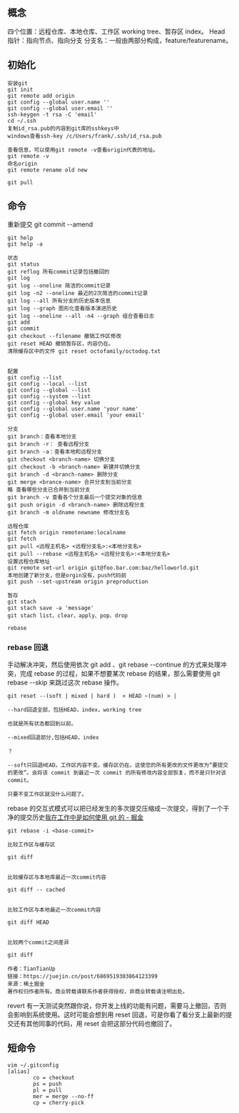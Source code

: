 ## 概念
四个位置：远程仓库、本地仓库、工作区 working tree、暂存区 index。
Head 指针：指向节点、指向分支
分支名：一般由两部分构成，feature/featurename。

## 初始化
```
安装git
git init
git remote add origin
git config --global user.name ''
git config --global user.email ''
ssh-keygen -t rsa -C 'email'
cd ~/.ssh
复制id_rsa.pub的内容到git库的sshkeys中
windows查看ssh-key /c/Users/frank/.ssh/id_rsa.pub

查看信息，可以使用git remote -v查看origin代表的地址。
git remote -v
命名origin
git remote rename old new

git pull
```
## 命令
重新提交
git commit --amend

```
git help
git help -a

状态
git status
git reflog 所有commit记录包括撤回的
git log
git log --oneline 简洁的commit记录
git log -n2 --oneline 最近的2次简洁的commit记录
git log --all 所有分支的历史版本信息
git log --graph 图形化查看版本演进历史
git log --oneline --all -n4 --graph 组合查看日志
git add
git commit
git checkout --filename 撤销工作区修改
git reset HEAD 撤销暂存区，内容仍在。
清除缓存区中的文件 git reset octofamily/octodog.txt


配置
git config --list
git config --local --list
git config --global --list
git config --system --list
git config --global key value
git config --global user.name 'your name'
git config --global user.email 'your email'

分支
git branch：查看本地分支
git branch -r： 查看远程分支
git branch -a：查看本地和远程分支
git checkout <branch-name> 切换分支
git checkout -b <branch-name> 新建并切换分支
git branch -d <branch-name> 删除分支
git merge <brance-name> 合并分支到当前分支
略 查看哪些分支已合并到当前分支
git branch -v 查看各个分支最后一个提交对象的信息
git push origin -d <branch-name> 删除远程分支
git branch -m oldname newname 修改分支名

远程仓库
git fetch origin remotename:localname
git fetch
git pull <远程主机名> <远程分支名>:<本地分支名>
git pull --rebase <远程主机名> <远程分支名>:<本地分支名>
设置远程仓库地址
git remote set-url origin git@foo.bar.com:baz/helloworld.git
本地创建了新分支，但是orgin没有，push代码前
git push --set-upstream origin preproduction

暂存
git stach
git stach save -a 'message'
git stach list、clear、apply、pop、drop

rebase

```
### rebase 回退
手动解决冲突，然后使用依次 git add  、git rebase --continue  的方式来处理冲突，完成 rebase 的过程，如果不想要某次 rebase 的结果，那么需要使用 git rebase --skip  来跳过这次 rebase 操作。
```
git reset --(soft | mixed | hard )  < HEAD ~(num) > | 

--hard回退全部，包括HEAD，index，working tree

也就是所有状态都回到以前。

--mixed回退部分,包括HEAD，index

？

--soft只回退HEAD。工作区内容不变。缓存区仍在。这使您的所有更改的文件更改为“要提交的更改”。会将该 commit 到最近一次 commit 的所有修改内容全部恢复，而不是只针对该 commit。

只要不变工作区就没什么问题了。
```
rebase 的交互式模式可以把已经发生的多次提交压缩成一次提交，得到了一个干净的提交历史[我在工作中是如何使用 git 的 - 掘金](https://juejin.cn/post/6974184935804534815?utm_source=ug_by_post#heading-13)
```
git rebase -i <base-commit>

```

```
比较工作区与缓存区

git diff


比较缓存区与本地库最近一次commit内容

git diff -- cached


比较工作区与本地最近一次commit内容

git diff HEAD


比较两个commit之间差异

git diff

作者：TianTianUp
链接：https://juejin.cn/post/6869519303864123399
来源：稀土掘金
著作权归作者所有。商业转载请联系作者获得授权，非商业转载请注明出处。
```

revert
有一天测试突然跟你说，你开发上线的功能有问题，需要马上撤回，否则会影响到系统使用。这时可能会想到用 reset 回退，可是你看了看分支上最新的提交还有其他同事的代码，用 reset 会把这部分代码也撤回了。

## 短命令
```
vim ~/.gitconfig
[alias] 
        co = checkout
        ps = push
        pl = pull
        mer = merge --no-ff
        cp = cherry-pick

```